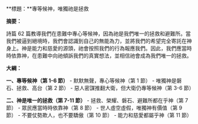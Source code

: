 **標題：**專等候神，唯獨祂是拯救

**摘要：**

詩篇 62 篇教導我們在患難中專心等候神，因為祂是我們唯一的拯救和避難所。當我們被逼到絕境時，我們會認識到自己的無能為力，並將我們的希望完全寄託在神身上。神是能力和慈愛的源頭，祂會按照我們的行為報應我們。因此，我們應當時時依靠神，在患難中向祂傾訴我們的真實想法，並相信祂會成為我們唯一的拯救。

**大綱：**

**一、專等候神（第 1-6 節）**
    - 默默無聲，專心等候神（第 1 節）
    - 唯獨神是磐石、拯救、高台（第 2 節）
    - 惡人密謀推翻大衛，但大衛仍專等候神（第 3-6 節）

**二、神是唯一的拯救（第 7-11 節）**
    - 拯救、榮耀、磐石、避難所都在乎神（第 7 節）
    - 眾民應當時時依靠神（第 8 節）
    - 世人虛空虛假，唯獨神有價值（第 9 節）
    - 不要仗勢欺人，也不要驕傲（第 10 節）
    - 能力和慈愛都屬乎神（第 11 節）